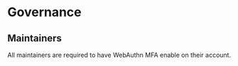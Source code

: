 # Governance


## Maintainers

All maintainers are required to have WebAuthn MFA enable on their account.
